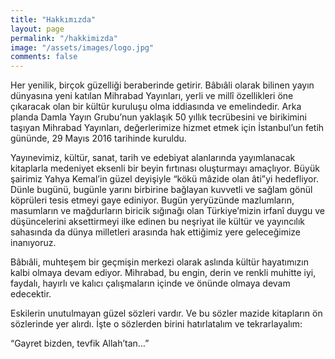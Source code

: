 ```yaml
---
title: "Hakkımızda"
layout: page
permalink: "/hakkimizda"
image: "/assets/images/logo.jpg"
comments: false
---
```


Her yenilik, birçok güzelliği beraberinde getirir. Bâbıâli olarak bilinen yayın dünyasına yeni katılan Mihrabad Yayınları, yerli ve millî özellikleri öne çıkaracak olan bir kültür kuruluşu olma iddiasında ve emelindedir. Arka planda Damla Yayın Grubu’nun yaklaşık 50 yıllık tecrübesini ve birikimini taşıyan Mihrabad Yayınları, değerlerimize hizmet etmek için İstanbul’un fetih gününde, 29 Mayıs 2016 tarihinde kuruldu.

Yayınevimiz, kültür, sanat, tarih ve edebiyat alanlarında yayımlanacak kitaplarla medeniyet eksenli bir beyin fırtınası oluşturmayı amaçlıyor. Büyük şairimiz Yahya Kemal’in güzel deyişiyle “kökü mâzide olan âti”yi hedefliyor. Dünle bugünü, bugünle yarını birbirine bağlayan kuvvetli ve sağlam gönül köprüleri tesis etmeyi gaye ediniyor. Bugün yeryüzünde mazlumların, masumların ve mağdurların biricik sığınağı olan Türkiye’mizin irfanî duygu ve düşüncelerini aksettirmeyi ilke edinen bu neşriyat ile kültür ve yayıncılık sahasında da dünya milletleri arasında hak ettiğimiz yere geleceğimize inanıyoruz.

Bâbıâli, muhteşem bir geçmişin merkezi olarak aslında kültür hayatımızın kalbi olmaya devam ediyor. Mihrabad, bu engin, derin ve renkli muhitte iyi, faydalı, hayırlı ve kalıcı çalışmaların içinde ve önünde olmaya devam edecektir.

Eskilerin unutulmayan güzel sözleri vardır. Ve bu sözler mazide kitapların ön sözlerinde yer alırdı. İşte o sözlerden birini hatırlatalım ve tekrarlayalım:

“Gayret bizden, tevfik Allah’tan…”